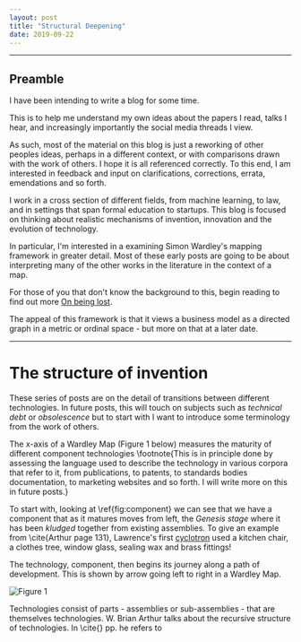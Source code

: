 ```yaml
---
layout: post
title: "Structural Deepening"
date: 2019-09-22
---
```


***

## Preamble

I have been intending to write a blog for some time.

This is to help me understand my own ideas about the papers I read, talks I hear, and increasingly importantly the social media threads I view. 

As such, most of the material on this blog is just a reworking of other peoples ideas, perhaps in a different context, or with comparisons drawn with the work of others. I hope it is all referenced correctly. To this end, I am interested in feedback and input on clarifications, corrections, errata, emendations and so forth. 

I work in a cross section of different fields, from machine learning, to law, and in settings that span formal education to startups. This blog is focused on thinking about realistic mechanisms of invention, innovation and the evolution of technology.   

In particular, I'm interested in a examining Simon Wardley's mapping framework in greater detail. Most of these early posts are going to be about interpreting many of the other works in the literature in the context of a map. 

For those of you that don't know the background to this, begin reading to find out more [On being lost](https://medium.com/wardleymaps/on-being-lost-2ef5f05eb1ec). 

The appeal of this framework is that it views a business model as a directed graph in a metric or ordinal space - but more on that at a later date. 

***

# The structure of invention

These series of posts are on the detail of transitions between different technologies. In future posts, this will touch on subjects such as *technical debt* or *obsolescence* but to start with I want to introduce some terminology from the work of others. 

The x-axis of a Wardley Map (Figure 1 below) measures the maturity of different component technologies \footnote{This is in principle done by assessing the language used to describe the technology in various corpora that refer to it, from publications, to patents, to standards bodies documentation, to marketing websites and so forth. I will write more on this in future posts.}

To start with, looking at \ref{fig:component} we can see that we have a component that as it matures moves from left, the *Genesis stage* where it has been *kludged* together from existing assemblies. To give an example from \cite{Arthur page 131}, Lawrence's first [cyclotron](https://en.wikipedia.org/wiki/Cyclotron) used a kitchen chair, a clothes tree, window glass, sealing wax and brass fittings!  

The technology, component, then begins its journey along a path of development. This is shown by arrow going left to right in a Wardley Map. 


![Figure 1](_figures/0001_Structural_Deepening/0001_Structural_Deepening_Fig1.png)

Technologies consist of parts - assemblies or sub-assemblies - that are themselves technologies. W. Brian Arthur talks about the recursive structure of technologies. In \cite{} pp. he refers to 

